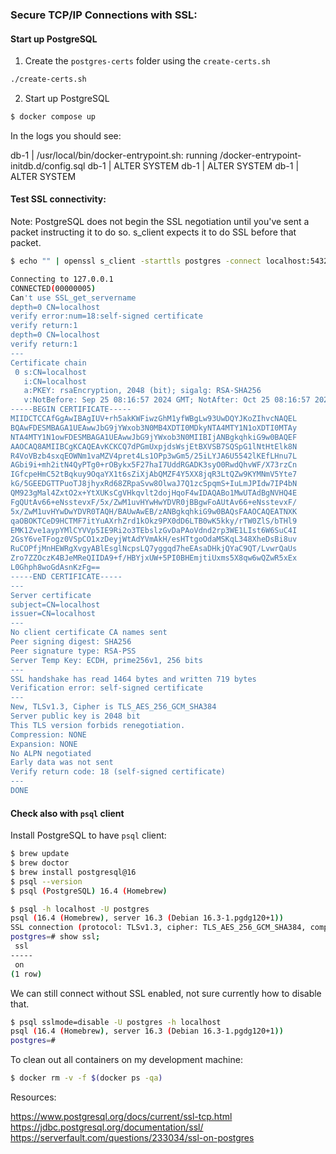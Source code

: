 ### Secure TCP/IP Connections with SSL:

#### Start up PostgreSQL

1. Create the `postgres-certs` folder using the `create-certs.sh`

```bash
./create-certs.sh
```

2. Start up PostgreSQL

```bash
$ docker compose up
```

In the logs you should see:

db-1  | /usr/local/bin/docker-entrypoint.sh: running /docker-entrypoint-initdb.d/config.sql
db-1  | ALTER SYSTEM
db-1  | ALTER SYSTEM
db-1  | ALTER SYSTEM

#### Test SSL connectivity:

Note: PostgreSQL does not begin the SSL negotiation until you've sent a packet instructing it to do so. s_client expects it to do SSL before that packet.

```bash
$ echo "" | openssl s_client -starttls postgres -connect localhost:5432 -showcerts

Connecting to 127.0.0.1
CONNECTED(00000005)
Can't use SSL_get_servername
depth=0 CN=localhost
verify error:num=18:self-signed certificate
verify return:1
depth=0 CN=localhost
verify return:1
---
Certificate chain
 0 s:CN=localhost
   i:CN=localhost
   a:PKEY: rsaEncryption, 2048 (bit); sigalg: RSA-SHA256
   v:NotBefore: Sep 25 08:16:57 2024 GMT; NotAfter: Oct 25 08:16:57 2024 GMT
-----BEGIN CERTIFICATE-----
MIIDCTCCAfGgAwIBAgIUV+rh5akKWFiwzGhM1yfWBgLw93UwDQYJKoZIhvcNAQEL
BQAwFDESMBAGA1UEAwwJbG9jYWxob3N0MB4XDTI0MDkyNTA4MTY1N1oXDTI0MTAy
NTA4MTY1N1owFDESMBAGA1UEAwwJbG9jYWxob3N0MIIBIjANBgkqhkiG9w0BAQEF
AAOCAQ8AMIIBCgKCAQEAvKCKCQ7dPGmUxpjdsWsjEtBXVSB7SQSpG1lNtHtElk8N
R4VoVBzb4sxqEOWNm1vaMZV4pret4Ls1OPp3wGm5/25iLYJA6U5542lKEfLHnu7L
AGbi9i+mh2itN4QyPTg0+rOBykx5F27haI7UddRGADK3syO0RwdQhvWF/X73rzCn
IGfcpeHmC52tBqkuy9OqaYX1t6sZiXjAbQMZF4Y5XX8jqR3LtQZw9KYMNmV5Yte7
kG/5GEEDGTTPuoTJ8jhyxRd68ZRpaSvw8OlwaJ7Q1zcSpqmS+IuLmJPIdw7IP4bN
QM923gMal4ZxtO2x+YtXUKsCgVHkqvlt2dojHqoF4wIDAQABo1MwUTAdBgNVHQ4E
FgQUtAv66+eNsstevxF/5x/ZwM1uvHYwHwYDVR0jBBgwFoAUtAv66+eNsstevxF/
5x/ZwM1uvHYwDwYDVR0TAQH/BAUwAwEB/zANBgkqhkiG9w0BAQsFAAOCAQEATNXK
qaOBOKTCeD9HCTMF7itYuAXrhZrd1kOkz9PX0dD6LTB0wK5kky/rTW0ZlS/bTHl9
EMK1Zve1aypYMlCYVVp5IE9Ri2o3TEbslzGvDaPAoVdnd2rp3WE1LIst6W6SuC4I
2GsY6veTFogz0VSpCO1xzDeyjWtAdYVmAkH/esHTtgoOdaMSKqL348XheDsBi8uv
RuCOPfjMnHEWRgXvgyABlEsglNcpsLQ7yggqd7heEAsaDHkjQYaC9QT/LvwrQaUs
Zro7ZZOczK4BJeMReQIIDA9+f/HBYjxUW+5PI0BHEmjtiUxms5X8qw6wQZwR5xEx
L0Ghph8woGdAsnKzFg==
-----END CERTIFICATE-----
---
Server certificate
subject=CN=localhost
issuer=CN=localhost
---
No client certificate CA names sent
Peer signing digest: SHA256
Peer signature type: RSA-PSS
Server Temp Key: ECDH, prime256v1, 256 bits
---
SSL handshake has read 1464 bytes and written 719 bytes
Verification error: self-signed certificate
---
New, TLSv1.3, Cipher is TLS_AES_256_GCM_SHA384
Server public key is 2048 bit
This TLS version forbids renegotiation.
Compression: NONE
Expansion: NONE
No ALPN negotiated
Early data was not sent
Verify return code: 18 (self-signed certificate)
---
DONE

```

#### Check also with `psql` client

Install PostgreSQL to have `psql` client:

```bash
$ brew update
$ brew doctor
$ brew install postgresql@16
$ psql --version
$ psql (PostgreSQL) 16.4 (Homebrew)
```

```bash
$ psql -h localhost -U postgres
psql (16.4 (Homebrew), server 16.3 (Debian 16.3-1.pgdg120+1))
SSL connection (protocol: TLSv1.3, cipher: TLS_AES_256_GCM_SHA384, compression: off)
postgres=# show ssl;
 ssl
-----
 on
(1 row)
```

We can still connect without SSL enabled, not sure currently how to disable that.

```bash
$ psql sslmode=disable -U postgres -h localhost
psql (16.4 (Homebrew), server 16.3 (Debian 16.3-1.pgdg120+1))
postgres=#
```

To clean out all containers on my development machine:

```bash
$ docker rm -v -f $(docker ps -qa)
```

Resources: 

https://www.postgresql.org/docs/current/ssl-tcp.html
https://jdbc.postgresql.org/documentation/ssl/
https://serverfault.com/questions/233034/ssl-on-postgres
